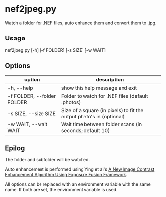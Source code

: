 # nef2jpeg.py
Watch a folder for .NEF files, auto enhance them and convert them to .jpg.

## Usage
nef2jpeg.py [-h] [-f FOLDER] [-s SIZE] [-w WAIT]

## Options

| option | description |
| ------ | ----------- |
| -h, --help | show this help message and exit |
| -f FOLDER, --folder FOLDER | Folder to watch for .NEF files (default .photos) |
| -s SIZE, --size SIZE | Size of a square (in pixels) to fit the output photo's in (optional) |
| -w WAIT, --wait WAIT | Wait time between folder scans (in seconds; default 10) |

## Epilog
The folder and subfolder will be watched.

Auto enhancement is performed using Ying et al's [A New Image Contrast Enhancement Algorithm Using Exposure Fusion Framework](https://github.com/AndyHuang1995/Image-Contrast-Enhancement).

All options can be replaced with an environment variable with the same name. If both are set, the environment variable is used.
